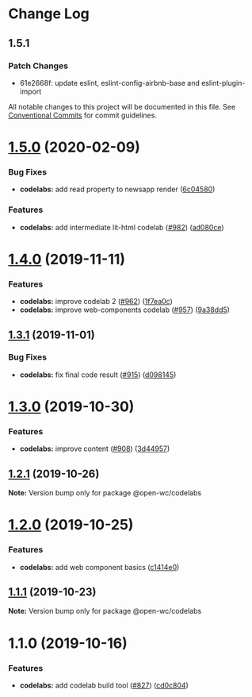 # Change Log

## 1.5.1

### Patch Changes

- 61e2668f: update eslint, eslint-config-airbnb-base and eslint-plugin-import

All notable changes to this project will be documented in this file.
See [Conventional Commits](https://conventionalcommits.org) for commit guidelines.

# [1.5.0](https://github.com/open-wc/open-wc/compare/@open-wc/codelabs@1.4.0...@open-wc/codelabs@1.5.0) (2020-02-09)

### Bug Fixes

- **codelabs:** add read property to newsapp render ([6c04580](https://github.com/open-wc/open-wc/commit/6c04580b99d00a045be6e0e865274c4ea39459d4))

### Features

- **codelabs:** add intermediate lit-html codelab ([#982](https://github.com/open-wc/open-wc/issues/982)) ([ad080ce](https://github.com/open-wc/open-wc/commit/ad080ce6747b402a8131c5dd49c3f7fb6d9bcc85))

# [1.4.0](https://github.com/open-wc/open-wc/compare/@open-wc/codelabs@1.3.1...@open-wc/codelabs@1.4.0) (2019-11-11)

### Features

- **codelabs:** improve codelab 2 ([#962](https://github.com/open-wc/open-wc/issues/962)) ([1f7ea0c](https://github.com/open-wc/open-wc/commit/1f7ea0c))
- **codelabs:** improve web-components codelab ([#957](https://github.com/open-wc/open-wc/issues/957)) ([9a38dd5](https://github.com/open-wc/open-wc/commit/9a38dd5))

## [1.3.1](https://github.com/open-wc/open-wc/compare/@open-wc/codelabs@1.3.0...@open-wc/codelabs@1.3.1) (2019-11-01)

### Bug Fixes

- **codelabs:** fix final code result ([#915](https://github.com/open-wc/open-wc/issues/915)) ([d098145](https://github.com/open-wc/open-wc/commit/d098145))

# [1.3.0](https://github.com/open-wc/open-wc/compare/@open-wc/codelabs@1.2.1...@open-wc/codelabs@1.3.0) (2019-10-30)

### Features

- **codelabs:** improve content ([#908](https://github.com/open-wc/open-wc/issues/908)) ([3d44957](https://github.com/open-wc/open-wc/commit/3d44957))

## [1.2.1](https://github.com/open-wc/open-wc/compare/@open-wc/codelabs@1.2.0...@open-wc/codelabs@1.2.1) (2019-10-26)

**Note:** Version bump only for package @open-wc/codelabs

# [1.2.0](https://github.com/open-wc/open-wc/compare/@open-wc/codelabs@1.1.1...@open-wc/codelabs@1.2.0) (2019-10-25)

### Features

- **codelabs:** add web component basics ([c1414e0](https://github.com/open-wc/open-wc/commit/c1414e0))

## [1.1.1](https://github.com/open-wc/open-wc/compare/@open-wc/codelabs@1.1.0...@open-wc/codelabs@1.1.1) (2019-10-23)

**Note:** Version bump only for package @open-wc/codelabs

# 1.1.0 (2019-10-16)

### Features

- **codelabs:** add codelab build tool ([#827](https://github.com/open-wc/open-wc/issues/827)) ([cd0c804](https://github.com/open-wc/open-wc/commit/cd0c804))
